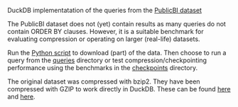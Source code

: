 DuckDB implementatation of the queries from the [PublicBI dataset](https://github.com/cwida/public_bi_benchmark)

The PublicBI dataset does not (yet) contain results as many queries do not contain ORDER BY clauses.
However, it is a suitable benchmark for evaluating compression or operating on larger (real-life) datasets.

Run the [Python script](download-data-and-results.py) to download (part) of the data. 
Then choose to run a query from the [queries](queries) directory or test compression/checkpointing performance
using the benchmarks in the [checkpoints](checkpoints) directory.

The original dataset was compressed with bzip2. They have been compressed with GZIP to work
directly in DuckDB. These can be found [here](https://zenodo.org/record/6277287) and 
[here](https://zenodo.org/record/6344717).